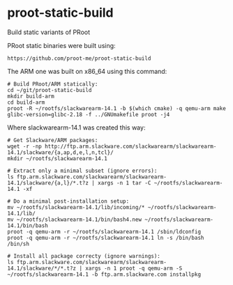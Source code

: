 # proot-static-build
Build static variants of PRoot

PRoot static binaries were built using: 

    https://github.com/proot-me/proot-static-build 

The ARM one was built on x86_64 using this command: 
   
    # Build PRoot/ARM statically: 
    cd ~/git/proot-static-build 
    mkdir build-arm 
    cd build-arm 
    proot -R ~/rootfs/slackwarearm-14.1 -b $(which cmake) -q qemu-arm make glibc-version=glibc-2.18 -f ../GNUmakefile proot -j4 

Where slackwarearm-14.1 was created this way:

    # Get Slackware/ARM packages: 
    wget -r -np http://ftp.arm.slackware.com/slackwarearm/slackwarearm-14.1/slackware/{a,ap,d,e,l,n,tcl}/ 
    mkdir ~/rootfs/slackwarearm-14.1 
    
    # Extract only a minimal subset (ignore errors): 
    ls ftp.arm.slackware.com/slackwarearm/slackwarearm-14.1/slackware/{a,l}/*.t?z | xargs -n 1 tar -C ~/rootfs/slackwarearm-14.1 -xf 

    # Do a minimal post-installation setup: 
    mv ~/rootfs/slackwarearm-14.1/lib/incoming/* ~/rootfs/slackwarearm-14.1/lib/ 
    mv ~/rootfs/slackwarearm-14.1/bin/bash4.new ~/rootfs/slackwarearm-14.1/bin/bash 
    proot -q qemu-arm -r ~/rootfs/slackwarearm-14.1 /sbin/ldconfig 
    proot -q qemu-arm -r ~/rootfs/slackwarearm-14.1 ln -s /bin/bash /bin/sh 

    # Install all package correcty (ignore warnings): 
    ls ftp.arm.slackware.com/slackwarearm/slackwarearm-14.1/slackware/*/*.t?z | xargs -n 1 proot -q qemu-arm -S ~/rootfs/slackwarearm-14.1 -b ftp.arm.slackware.com installpkg 
